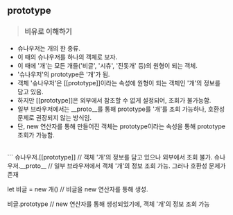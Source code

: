 ## prototype

> ### 비유로 이해하기

- 슈나우저는 개의 한 종류.
- 이 때의 슈나우저를 하나의 객체로 보자.
- 이 때에 '개'는 모든 개들('비글', '시츄', '진돗개' 등)의 원형이 되는 객체.
- '슈나우저'의 prototype은 '개'가 됨.
- 객체 '슈나우저'은 [[prototype]]이라는 속성에 원형이 되는 객체인 '개'의 정보를 담고 있음.
- 하지만 [[prototype]]은 외부에서 참조할 수 없게 설정되어, 조회가 불가능함.
- 일부 브라우저에서는 __proto__를 통해 prototype를 '개'를 조회 가능하나, 호환성 문제로 권장되지 않는 방식임.
- 단, new 연산자를 통해 만들어진 객체는 prototype이라는 속성을 통해 prototype 조회가 가능함.

<br />
```
슈나우저.[[prototype]]    // 객체 '개'의 정보를 담고 있으나 외부에서 조회 불가.
슈나우저.__proto__        // 일부 브라우저에서 객체 '개'의 정보 조회 가능. 그러나 호환성 문제가 존재

let 비글 = new 개()      // 비글을 new 연산자를 통해 생성.

비글.prototype           // new 연산자를 통해 생성되었기에, 객체 '개'의 정보 조회 가능


```
